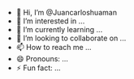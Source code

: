 - 👋 Hi, I’m @Juancarloshuaman
- 👀 I’m interested in ...
- 🌱 I’m currently learning ...
- 💞️ I’m looking to collaborate on ...
- 📫 How to reach me ...
- 😄 Pronouns: ...
- ⚡ Fun fact: ...

<!---
Juancarloshuaman/Juancarloshuaman is a ✨ special ✨ repository because its `README.md` (this file) appears on your GitHub profile.
You can click the Preview link to take a look at your changes.
--->
